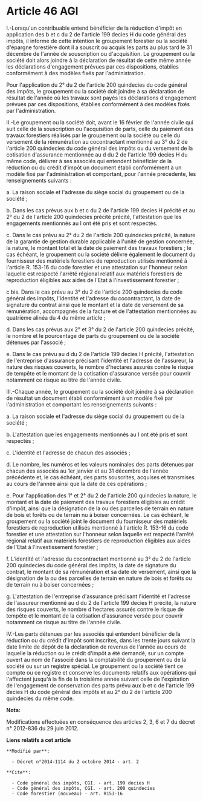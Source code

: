 # Article 46 AGI

I.-Lorsqu'un contribuable entend bénéficier de la réduction d'impôt en application des b et c du 2 de l'article 199 decies H
du code général des impôts, il informe de cette intention le groupement forestier ou la société d'épargne forestière dont il
a souscrit ou acquis les parts au plus tard le 31 décembre de l'année de souscription ou d'acquisition. Le groupement ou la
société doit alors joindre à la déclaration de résultat de cette même année les déclarations d'engagement prévues par ces
dispositions, établies conformément à des modèles fixés par l'administration. 

Pour l'application du 2° du 2 de l'article 200 quindecies du code général des impôts, le groupement ou la société doit
joindre à sa déclaration de résultat de l'année où les travaux sont payés les déclarations d'engagement prévues par ces
dispositions, établies conformément à des modèles fixés par l'administration. 

II.-Le groupement ou la société doit, avant le 16 février de l'année civile qui suit celle de la souscription ou
l'acquisition de parts, celle du paiement des travaux forestiers réalisés par le groupement ou la société ou celle du
versement de la rémunération au cocontractant mentionné au 3° du 2 de l'article 200 quindecies du code général des impôts ou
du versement de la cotisation d'assurance mentionnée au d du 2 de l'article 199 decies H du même code, délivrer à ses
associés qui entendent bénéficier de la réduction ou du crédit d'impôt un document établi conformément à un modèle fixé par
l'administration et comportant, pour l'année précédente, les renseignements suivants : 

a. La raison sociale et l'adresse du siège social du groupement ou de la société ; 

b. Dans les cas prévus aux b et c du 2 de l'article 199 decies H précité et au 2° du 2 de l'article 200 quindecies précité
précité, l'attestation que les engagements mentionnés au I ont été pris et sont respectés. 

c. Dans le cas prévu au 2° du 2 de l'article 200 quindecies précité, la nature de la garantie de gestion durable applicable à
l'unité de gestion concernée, la nature, le montant total et la date de paiement des travaux forestiers ; le cas échéant, le
groupement ou la société délivre également le document du fournisseur des matériels forestiers de reproduction utilisés
mentionné à l'article R. 153-16 du code forestier et une attestation sur l'honneur selon laquelle est respecté l'arrêté
régional relatif aux matériels forestiers de reproduction éligibles aux aides de l'Etat à l'investissement forestier ; 

c bis. Dans le cas prévu au 3° du 2 de l'article 200 quindecies du code général des impôts, l'identité et l'adresse du
cocontractant, la date de signature du contrat ainsi que le montant et la date de versement de sa rémunération, accompagnés
de la facture et de l'attestation mentionnées au quatrième alinéa du 4 du même article ; 

d. Dans les cas prévus aux 2° et 3° du 2 de l'article 200 quindecies précité, le nombre et le pourcentage de parts du
groupement ou de la société détenues par l'associé ; 

e. Dans le cas prévu au d du 2 de l'article 199 decies H précité, l'attestation de l'entreprise d'assurance précisant
l'identité et l'adresse de l'assureur, la nature des risques couverts, le nombre d'hectares assurés contre le risque de
tempête et le montant de la cotisation d'assurance versée pour couvrir notamment ce risque au titre de l'année civile. 

III.-Chaque année, le groupement ou la société doit joindre à sa déclaration de résultat un document établi conformément à un
modèle fixé par l'administration et comportant les renseignements suivants : 

a. La raison sociale et l'adresse du siège social du groupement ou de la société ; 

b. L'attestation que les engagements mentionnés au I ont été pris et sont respectés ; 

c. L'identité et l'adresse de chacun des associés ; 

d. Le nombre, les numéros et les valeurs nominales des parts détenues par chacun des associés au 1er janvier et au 31
décembre de l'année précédente et, le cas échéant, des parts souscrites, acquises et transmises au cours de l'année ainsi que
la date de ces opérations ; 

e. Pour l'application des 1° et 2° du 2 de l'article 200 quindecies la nature, le montant et la date de paiement des travaux
forestiers éligibles au crédit d'impôt, ainsi que la désignation de la ou des parcelles de terrain en nature de bois et
forêts ou de terrain nu à boiser concernées. Le cas échéant, le groupement ou la société joint le document du fournisseur des
matériels forestiers de reproduction utilisés mentionné à l'article R. 153-16 du code forestier et une attestation sur
l'honneur selon laquelle est respecté l'arrêté régional relatif aux matériels forestiers de reproduction éligibles aux aides
de l'Etat à l'investissement forestier ; 

f. L'identité et l'adresse du cocontractant mentionné au 3° du 2 de l'article 200 quindecies du code général des impôts, la
date de signature du contrat, le montant de sa rémunération et sa date de versement, ainsi que la désignation de la ou des
parcelles de terrain en nature de bois et forêts ou de terrain nu à boiser concernées ; 

g. L'attestation de l'entreprise d'assurance précisant l'identité et l'adresse de l'assureur mentionné au d du 2 de l'article
199 decies H précité, la nature des risques couverts, le nombre d'hectares assurés contre le risque de tempête et le montant
de la cotisation d'assurance versée pour couvrir notamment ce risque au titre de l'année civile. 

IV.-Les parts détenues par les associés qui entendent bénéficier de la réduction ou du crédit d'impôt sont inscrites, dans
les trente jours suivant la date limite de dépôt de la déclaration de revenus de l'année au cours de laquelle la réduction ou
le crédit d'impôt a été demandé, sur un compte ouvert au nom de l'associé dans la comptabilité du groupement ou de la société
ou sur un registre spécial. Le groupement ou la société tient ce compte ou ce registre et conserve les documents relatifs aux
opérations qui l'affectent jusqu'à la fin de la troisième année suivant celle de l'expiration de l'engagement de conservation
des parts prévu aux b et c de l'article 199 decies H du code général des impôts et au 2° du 2 de l'article 200 quindecies du
même code.

**Nota:**

Modifications effectuées en conséquence des articles 2, 3, 6 et 7  du décret n° 2012-836 du 29 juin 2012.

**Liens relatifs à cet article**

	**Modifié par**:

	  - Décret n°2014-1114 du 2 octobre 2014 - art. 2

	**Cite**:

	  - Code général des impôts, CGI. - art. 199 decies H
	  - Code général des impôts, CGI. - art. 200 quindecies
	  - Code forestier (nouveau) - art. R153-16
